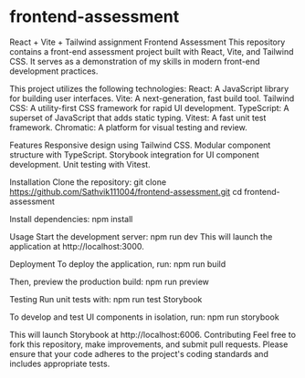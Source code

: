# frontend-assessment
React + Vite + Tailwind assignment
Frontend Assessment
This repository contains a front-end assessment project built with React, Vite, and Tailwind CSS. It serves as a demonstration of my skills in modern front-end development practices.

This project utilizes the following technologies:
React: A JavaScript library for building user interfaces.
Vite: A next-generation, fast build tool.
Tailwind CSS: A utility-first CSS framework for rapid UI development.
TypeScript: A superset of JavaScript that adds static typing.
Vitest: A fast unit test framework.
Chromatic: A platform for visual testing and review.

Features
Responsive design using Tailwind CSS.
Modular component structure with TypeScript.
Storybook integration for UI component development.
Unit testing with Vitest.

Installation
Clone the repository:
git clone https://github.com/Sathvik111004/frontend-assessment.git
cd frontend-assessment

Install dependencies:
npm install

Usage
Start the development server:
npm run dev
This will launch the application at http://localhost:3000.

Deployment
To deploy the application, run:
npm run build

Then, preview the production build:
npm run preview

Testing
Run unit tests with:
npm run test
Storybook

To develop and test UI components in isolation, run:
npm run storybook

This will launch Storybook at http://localhost:6006.
Contributing
Feel free to fork this repository, make improvements, and submit pull requests. Please ensure that your code adheres to the project's coding standards and includes appropriate tests.
